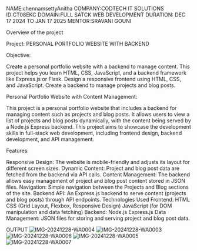 NAME:chennamsettyAnitha COMPANY:CODTECH IT SOLUTIONS ID:CT08EKC DOMAIN:FULL SATCK WEB DEVELOPMENT DURATION: DEC 17 2024 TO JAN 17 2025 MENTOR:SRAVANI GOUNI

Overview of the project

Project: PERSONAL PORTFOLIO WEBSITE WITH BACKEND

Objective:

Create a personal portfolio website with a backend to manage content. This project helps you learn HTML, CSS, JavaScript, and a backend framework like Express.js or Flask. Design a responsive frontend using HTML, CSS, and JavaScript. Create a backend to manage projects and blog posts.

Personal Portfolio Website with Content Management:

This project is a personal portfolio website that includes a backend for managing content such as projects and blog posts. It allows users to view a list of projects and blog posts dynamically, with the content being served by a Node.js Express backend. This project aims to showcase the development skills in full-stack web development, including frontend design, backend development, and API management.

Features:

Responsive Design: The website is mobile-friendly and adjusts its layout for different screen sizes. Dynamic Content: Project and blog post data are fetched from the backend via API calls. Content Management: The backend allows easy management of project and blog post content stored in JSON files. Navigation: Simple navigation between the Projects and Blog sections of the site. Backend API: An Express.js backend to serve content (projects and blog posts) through API endpoints. Technologies Used Frontend: HTML CSS (Grid Layout, Flexbox, Responsive Design) JavaScript (for DOM manipulation and data fetching) Backend: Node.js Express.js Data Management: JSON files for storing and serving project and blog post data.

OUTPUT 
![IMG-20241228-WA0004](https://github.com/user-attachments/assets/1d89b299-d600-480d-90d7-22bb63e69888)
![IMG-20241228-WA0003](https://github.com/user-attachments/assets/0e316f43-1627-4716-aa4a-50c058bdf58b)
![IMG-20241228-WA0006](https://github.com/user-attachments/assets/2f437ee8-d8f5-4628-873e-e671a865831f)
![IMG-20241228-WA0005](https://github.com/user-attachments/assets/a06c58c7-6560-49b4-8224-5b13ffa642a2)
![IMG-20241228-WA0007](https://github.com/user-attachments/assets/9e5a9311-f129-4cb5-9d24-cbb7bf0bf468)

